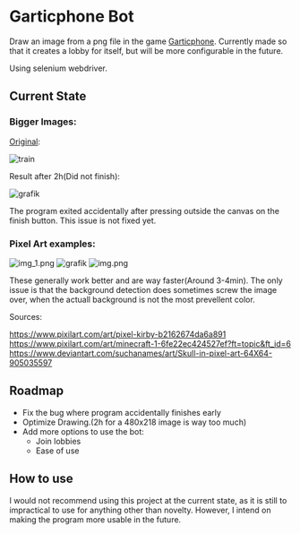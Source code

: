 # Garticphone Bot

Draw an image from a png file in the game [Garticphone](https://garticphone.com/de). Currently made so that it creates a lobby for itself, but will be more configurable in the future.

Using selenium webdriver.  

## Current State

### Bigger Images:

[Original](https://www.youtube.com/watch?v=UnIhRpIT7nc):

![train](https://github.com/Julian-Mostbauer/Gartic_Phone_Bot/assets/146772868/a1a74038-a392-4710-a67a-030ea97521dc)

Result after 2h(Did not finish):

![grafik](https://github.com/Julian-Mostbauer/Gartic_Phone_Bot/assets/146772868/24a431e3-d030-4209-a7c3-a9206eb22fe7)


The program exited accidentally after pressing outside the canvas on the finish button. This issue is not fixed yet.

### Pixel Art examples:

![img_1.png](ReadmeImages/minecraft.png)
![grafik](https://github.com/Julian-Mostbauer/Gartic_Phone_Bot/assets/146772868/62679fdb-674f-42b9-a88b-36c565ce578d)
![img.png](ReadmeImages/skull.png)

These generally work better and are way faster(Around 3-4min). The only issue is that the background detection does sometimes screw the image over, when the actuall background is not the most prevellent color.

Sources:

https://www.pixilart.com/art/pixel-kirby-b2162674da6a891
https://www.pixilart.com/art/minecraft-1-6fe22ec424527ef?ft=topic&ft_id=6
https://www.deviantart.com/suchanames/art/Skull-in-pixel-art-64X64-905035597

## Roadmap
- Fix the bug where program accidentally finishes early
- Optimize Drawing.(2h for a 480x218 image is way too much)
- Add more options to use the bot:
  - Join lobbies
  - Ease of use

## How to use
I would not recommend using this project at the current state, as it is still to impractical to use for anything other than novelty. However, I intend on making the program more usable in the future.



